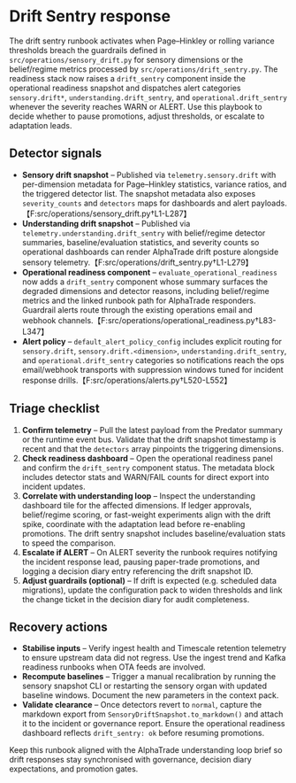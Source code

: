# Drift Sentry response

The drift sentry runbook activates when Page–Hinkley or rolling variance
thresholds breach the guardrails defined in `src/operations/sensory_drift.py`
for sensory dimensions or the belief/regime metrics processed by
`src/operations/drift_sentry.py`. The readiness stack now raises a
`drift_sentry` component inside the operational readiness snapshot and
dispatches alert categories `sensory.drift*`, `understanding.drift_sentry`, and
`operational.drift_sentry` whenever the severity reaches WARN or ALERT. Use this
playbook to decide whether to pause promotions, adjust thresholds, or escalate
to adaptation leads.

## Detector signals

- **Sensory drift snapshot** – Published via `telemetry.sensory.drift` with
  per-dimension metadata for Page–Hinkley statistics, variance ratios, and the
  triggered detector list. The snapshot metadata also exposes
  `severity_counts` and `detectors` maps for dashboards and alert payloads.【F:src/operations/sensory_drift.py†L1-L287】
- **Understanding drift snapshot** – Published via
  `telemetry.understanding.drift_sentry` with belief/regime detector summaries,
  baseline/evaluation statistics, and severity counts so operational dashboards
  can render AlphaTrade drift posture alongside sensory telemetry.【F:src/operations/drift_sentry.py†L1-L279】
- **Operational readiness component** – `evaluate_operational_readiness` now adds
  a `drift_sentry` component whose summary surfaces the degraded dimensions and
  detector reasons, including belief/regime metrics and the linked runbook path
  for AlphaTrade responders. Guardrail alerts route through the existing
  operations email and webhook channels.【F:src/operations/operational_readiness.py†L83-L347】
- **Alert policy** – `default_alert_policy_config` includes explicit routing for
  `sensory.drift`, `sensory.drift.<dimension>`, `understanding.drift_sentry`,
  and `operational.drift_sentry` categories so notifications reach the ops
  email/webhook transports with suppression windows tuned for incident response
  drills.【F:src/operations/alerts.py†L520-L552】

## Triage checklist

1. **Confirm telemetry** – Pull the latest payload from the Predator summary or
   the runtime event bus. Validate that the drift snapshot timestamp is recent
   and that the `detectors` array pinpoints the triggering dimensions.
2. **Check readiness dashboard** – Open the operational readiness panel and
   confirm the `drift_sentry` component status. The metadata block includes
   detector stats and WARN/FAIL counts for direct export into incident updates.
3. **Correlate with understanding loop** – Inspect the understanding dashboard
   tile for the affected dimensions. If ledger approvals, belief/regime scoring,
   or fast-weight experiments align with the drift spike, coordinate with the
   adaptation lead before re-enabling promotions. The drift sentry snapshot
   includes baseline/evaluation stats to speed the comparison.
4. **Escalate if ALERT** – On ALERT severity the runbook requires notifying the
   incident response lead, pausing paper-trade promotions, and logging a
   decision diary entry referencing the drift snapshot ID.
5. **Adjust guardrails (optional)** – If drift is expected (e.g. scheduled data
   migrations), update the configuration pack to widen thresholds and link the
   change ticket in the decision diary for audit completeness.

## Recovery actions

- **Stabilise inputs** – Verify ingest health and Timescale retention telemetry
  to ensure upstream data did not regress. Use the ingest trend and Kafka
  readiness runbooks when OTA feeds are involved.
- **Recompute baselines** – Trigger a manual recalibration by running the
  sensory snapshot CLI or restarting the sensory organ with updated baseline
  windows. Document the new parameters in the context pack.
- **Validate clearance** – Once detectors revert to `normal`, capture the
  markdown export from `SensoryDriftSnapshot.to_markdown()` and attach it to the
  incident or governance report. Ensure the operational readiness dashboard
  reflects `drift_sentry: ok` before resuming promotions.

Keep this runbook aligned with the AlphaTrade understanding loop brief so drift
responses stay synchronised with governance, decision diary expectations, and
promotion gates.

